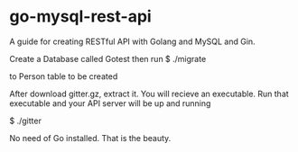 # go-mysql-rest-api
A guide for creating RESTful API with Golang and MySQL and Gin.

Create a Database called Gotest
then run
$ ./migrate

to Person table to be created

After download gitter.gz, extract it. You will recieve an executable.
Run that executable and your API server will be up and running

$ ./gitter

No need of Go installed. That is the beauty.

